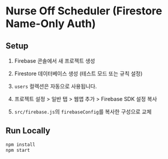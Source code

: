 # Nurse Off Scheduler (Firestore Name-Only Auth)

## Setup

1. Firebase 콘솔에서 새 프로젝트 생성
2. Firestore 데이터베이스 생성 (테스트 모드 또는 규칙 설정)
3. `users` 컬렉션은 자동으로 사용됩니다.

4. 프로젝트 설정 > 일반 탭 > 웹앱 추가 > Firebase SDK 설정 복사

5. `src/firebase.js`의 `firebaseConfig`를 복사한 구성으로 교체

## Run Locally

```bash
npm install
npm start
```
